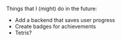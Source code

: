 Things that I (might) do in the future:
- Add a backend that saves user progress
- Create badges for achievements
- Tetris?
